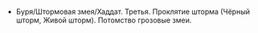 
- Буря/Штормовая змея/Хаддат. Третья. Проклятие шторма (Чёрный шторм, Живой шторм). Потомство грозовые змеи.